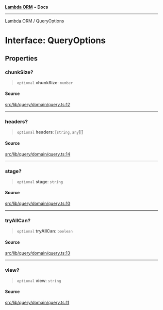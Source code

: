 [**Lambda ORM**](../README.md) • **Docs**

***

[Lambda ORM](../README.md) / QueryOptions

# Interface: QueryOptions

## Properties

### chunkSize?

> `optional` **chunkSize**: `number`

#### Source

[src/lib/query/domain/query.ts:12](https://github.com/lambda-orm/lambdaorm-base/blob/75309e81097991935956cdab867faba6428c498c/src/lib/query/domain/query.ts#L12)

***

### headers?

> `optional` **headers**: [`string`, `any`][]

#### Source

[src/lib/query/domain/query.ts:14](https://github.com/lambda-orm/lambdaorm-base/blob/75309e81097991935956cdab867faba6428c498c/src/lib/query/domain/query.ts#L14)

***

### stage?

> `optional` **stage**: `string`

#### Source

[src/lib/query/domain/query.ts:10](https://github.com/lambda-orm/lambdaorm-base/blob/75309e81097991935956cdab867faba6428c498c/src/lib/query/domain/query.ts#L10)

***

### tryAllCan?

> `optional` **tryAllCan**: `boolean`

#### Source

[src/lib/query/domain/query.ts:13](https://github.com/lambda-orm/lambdaorm-base/blob/75309e81097991935956cdab867faba6428c498c/src/lib/query/domain/query.ts#L13)

***

### view?

> `optional` **view**: `string`

#### Source

[src/lib/query/domain/query.ts:11](https://github.com/lambda-orm/lambdaorm-base/blob/75309e81097991935956cdab867faba6428c498c/src/lib/query/domain/query.ts#L11)
